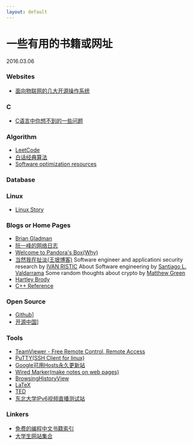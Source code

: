 ```yaml
---
layout: default
---
```


# 一些有用的书籍或网址
2016.03.06

### Websites
  + [面向物联网的几大开源操作系统](https://www.oschina.net/news/79067/opensource-iot-systems?from=20161120)

### C
  + [C语言中你想不到的一些问题](http://github.tiankonguse.com/blog/2014/12/05/c-base.html)

### Algorithm
  + [LeetCode](https://leetcode.com/problemset/algorithms/)
  + [白话经典算法](http://blog.csdn.net/column/details/algorithm-easyword.html)
  + [Software optimization resources](http://www.agner.org/optimize/)

### Database

### Linux
  + [Linux Story](http://www.linuxstory.org/)

### Blogs or Home Pages
  + [Brian Gladman](http://www.gladman.me.uk/)
  + [阮一峰的网络日志](http://www.ruanyifeng.com/blog/archives.html)
  + [Welcome to Pandora's Box(Why)](http://hustcalm.me/)
  + [当然我在扯淡(王垠博客)](http://www.yinwang.org/)
Software engineer and applicationi security research by [IVAN RISTIC](https://blog.ivanristic.com/)
About Software engineering by [Santiago L. Valdarrama](http://www.shiftedup.com/archive)
Some random thoughts about crypto by [Matthew Green](http://blog.cryptographyengineering.com/2016_08_01_archive.html)
  + [Hartley Brody](https://blog.hartleybrody.com/)
  + [C++ Reference](http://en.cppreference.com/w/cpp)

### Open Source
  + [Github](https://github.com/)]
  + [开源中国](https://git.oschina.net/)]

### Tools
  + [TeamViewer - Free Remote Control, Remote Access](https://www.teamviewer.com/en/index.aspx)
  + [PuTTY(SSH Client for linux)](http://www.chiark.greenend.org.uk/~sgtatham/putty/)
  + [Google可用Hosts永久更新站](http://googlehost.lofter.com/)
  + [Wired Marker(make notes on web pages)](http://www.wired-marker.org/en/)
  + [BrowsingHistoryView](http://www.nirsoft.net/utils/browsing_history_view.html)
  + [LaTeX](https://latex-project.org/ftp.html)
  + [TED](https://www.ted.com/)
  + [东北大学IPv6视频直播测试站](http://hdtv.neu6.edu.cn/)

### Linkers
  + [免费的编程中文书籍索引](https://github.com/justjavac/free-programming-books-zh_CN)
  + [大学生网站集合](https://github.com/Xuanwo/WebsitesForStudents)


